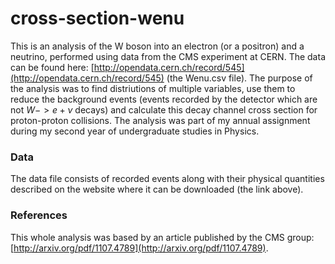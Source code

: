 # cross-section-wenu

This is an analysis of the W boson into an electron (or a positron) and a neutrino, performed using data from the CMS experiment at CERN. The data can be found 
here: [http://opendata.cern.ch/record/545](http://opendata.cern.ch/record/545) (the Wenu.csv file). The purpose of the analysis was to find distriutions of multiple variables, use them to reduce the background
events (events recorded by the detector which are not $W -> e + \nu$ decays) and calculate this decay channel cross section for proton-proton collisions. 
The analysis was part of my annual assignment during my second year of undergraduate studies in Physics.

### Data

The data file consists of recorded events along with their physical quantities described on the website where it can be downloaded (the link above).

### References
This whole analysis was based by an article published by the CMS group: [http://arxiv.org/pdf/1107.4789](http://arxiv.org/pdf/1107.4789).
